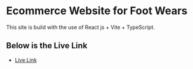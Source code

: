 # Ecommerce Website for Foot Wears

This site is build with the use of React js + Vite + TypeScript.



## Below is the Live Link

- [Live Link](https://foot-wears-fashion-shop.vercel.app/) 



